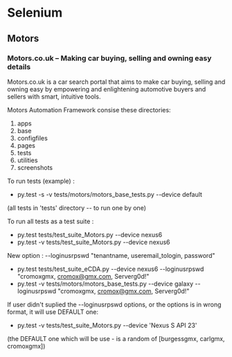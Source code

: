 # Selenium

## Motors

### Motors.co.uk – Making car buying, selling and owning easy details

Motors.co.uk is a car search portal that aims to make car buying, selling and owning easy by empowering and enlightening automotive buyers and sellers with smart, intuitive tools.


Motors Automation Framework consise these directories:

1) apps
2) base
3) configfiles
4) pages
5) tests
6) utilities
7) screenshots

To run tests (example) :

* py.test -s -v tests/motors/motors_base_tests.py --device default

(all tests in 'tests' directory -- to run one by one)

To run all tests as a test suite :

* py.test tests/test_suite_Motors.py --device nexus6
* py.test -v tests/test_suite_Motors.py --device nexus6

New option : --loginusrpswd "tenantname, useremail_tologin, password" 

* py.test tests/test_suite_eCDA.py --device nexus6 --loginusrpswd "cromoxgmx, cromox@gmx.com, Serverg0d!"
* py.test -v tests/motors/motors_base_tests.py --device galaxy --loginusrpswd "cromoxgmx, cromox@gmx.com, Serverg0d!"

If user didn't suplied the --loginusrpswd options, or the options is in wrong format, it will use DEFAULT one:
* py.test -v tests/test_suite_Motors.py --device 'Nexus S API 23'

(the DEFAULT one which will be use - is a random of \[burgessgmx, carlgmx, cromoxgmx\])
